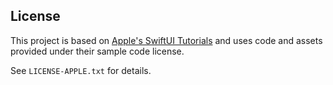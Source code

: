 ## License

This project is based on [Apple's SwiftUI Tutorials](https://developer.apple.com/tutorials/swiftui) and uses code and assets provided under their sample code license.

See `LICENSE-APPLE.txt` for details.
